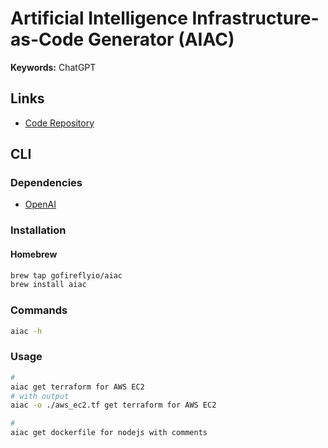 # Artificial Intelligence Infrastructure-as-Code Generator (AIAC)

**Keywords:** ChatGPT

## Links

- [Code Repository](https://github.com/gofireflyio/aiac)

## CLI

### Dependencies

- [OpenAI](/openai/README.md)

### Installation

#### Homebrew

```sh
brew tap gofireflyio/aiac
brew install aiac
```

### Commands

```sh
aiac -h
```

### Usage

```sh
#
aiac get terraform for AWS EC2
# with output
aiac -o ./aws_ec2.tf get terraform for AWS EC2

#
aiac get dockerfile for nodejs with comments
```
